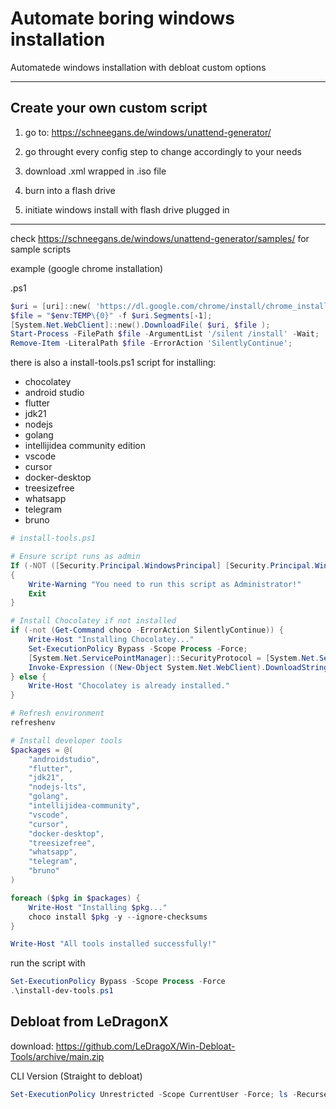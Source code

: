 # Automate boring windows installation

Automatede windows installation with debloat custom options

---

## Create your own custom script

1. go to: https://schneegans.de/windows/unattend-generator/

2. go throught every config step to change accordingly to your needs

3. download .xml wrapped in .iso file

4. burn into a flash drive

5. initiate windows install with flash drive plugged in

---

check https://schneegans.de/windows/unattend-generator/samples/ for sample scripts

example (google chrome installation)

.ps1

```ps1
$uri = [uri]::new( 'https://dl.google.com/chrome/install/chrome_installer.exe' );
$file = "$env:TEMP\{0}" -f $uri.Segments[-1];
[System.Net.WebClient]::new().DownloadFile( $uri, $file );
Start-Process -FilePath $file -ArgumentList '/silent /install' -Wait;
Remove-Item -LiteralPath $file -ErrorAction 'SilentlyContinue';
```

there is also a install-tools.ps1 script for installing:

- chocolatey
- android studio
- flutter
- jdk21
- nodejs
- golang
- intellijidea community edition
- vscode
- cursor
- docker-desktop
- treesizefree
- whatsapp
- telegram
- bruno

```ps1
# install-tools.ps1

# Ensure script runs as admin
If (-NOT ([Security.Principal.WindowsPrincipal] [Security.Principal.WindowsIdentity]::GetCurrent()).IsInRole([Security.Principal.WindowsBuiltInRole] "Administrator"))
{
    Write-Warning "You need to run this script as Administrator!"
    Exit
}

# Install Chocolatey if not installed
if (-not (Get-Command choco -ErrorAction SilentlyContinue)) {
    Write-Host "Installing Chocolatey..."
    Set-ExecutionPolicy Bypass -Scope Process -Force;
    [System.Net.ServicePointManager]::SecurityProtocol = [System.Net.ServicePointManager]::SecurityProtocol -bor 3072;
    Invoke-Expression ((New-Object System.Net.WebClient).DownloadString('https://community.chocolatey.org/install.ps1'))
} else {
    Write-Host "Chocolatey is already installed."
}

# Refresh environment
refreshenv

# Install developer tools
$packages = @(
    "androidstudio",
    "flutter",
    "jdk21",
    "nodejs-lts",
    "golang",
    "intellijidea-community",
    "vscode",
    "cursor",
    "docker-desktop",
    "treesizefree",
    "whatsapp",
    "telegram",
    "bruno"
)

foreach ($pkg in $packages) {
    Write-Host "Installing $pkg..."
    choco install $pkg -y --ignore-checksums
}

Write-Host "All tools installed successfully!"
```

run the script with

```ps1
Set-ExecutionPolicy Bypass -Scope Process -Force
.\install-dev-tools.ps1
```


## Debloat from LeDragonX

download: https://github.com/LeDragoX/Win-Debloat-Tools/archive/main.zip

CLI Version (Straight to debloat)
```ps1
Set-ExecutionPolicy Unrestricted -Scope CurrentUser -Force; ls -Recurse *.ps*1 | Unblock-File; .\"WinDebloatTools.ps1" 'CLI'
```
